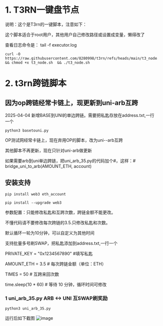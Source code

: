 # 1. T3RN一键盘节点
说明：这个是T3rn的一键脚本，注意如下：

这个脚本适合于root用户，其他用户自己修改路径或设置成变量，懒得改了

查看日志命令是： tail -f executor.log

    curl -O https://raw.githubusercontent.com/8280998/t3rn/refs/heads/main/t3_node.sh && chmod +x t3_node.sh  && ./t3_node.sh


# 2. t3rn跨链脚本 
## 因为op跨链经常卡链上，现更新到uni-arb互跨

2025-04-04 新增BASE到UNI的单边跨链。需要把私匙存放在address.txt,一行一个

    python3 basetouni.py
    
OP测试网经常卡链上，现在弃用OP的脚本，改为uni--arb互跨

其他脚本不再更新，现在只针对uni-arb做更新

如果需要arb到uni单边跨链，把uni_arb_35.py的代码加个#，这样：# bridge_uni_to_arb(AMOUNT_ETH, account)

## 安装支持
    pip install web3 eth_account

    pip install --upgrade web3

参数配置：只能修改私匙和互跨次数，跨链金额不能更改。

不懂代码请不要修改每次跨链的3.5.只修改私匙和次数。

默认循环一轮为10分钟，可以自定义为其他时间

支持批量多号刷SWAP，把私匙添加到address.txt,一行一个


   PRIVATE_KEY = "0x1234567890"  #填写私匙
   
   AMOUNT_ETH = 3.5  # 每次跨链金额（单位：ETH）
   
   TIMES = 50  # 互跨来回次数

   time.sleep(10 * 60)  # 等待 10 分钟，循环时间可修改
   
### 1 uni_arb_35.py ARB <-> UNI 互SWAP刷奖励 
    python3 uni_arb_35.py
运行后如下截图
![image](https://github.com/user-attachments/assets/b84918fa-db30-41d1-b53c-e49541689c61)




